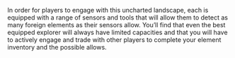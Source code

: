 In order for players to engage with this uncharted landscape, each is equipped with a range of sensors and tools that will allow them to detect as many foreign elements as their sensors allow.  You’ll find that even the best equipped explorer will always have limited capacities and that you will have to actively engage and trade with other players to complete your element inventory and the possible allows.